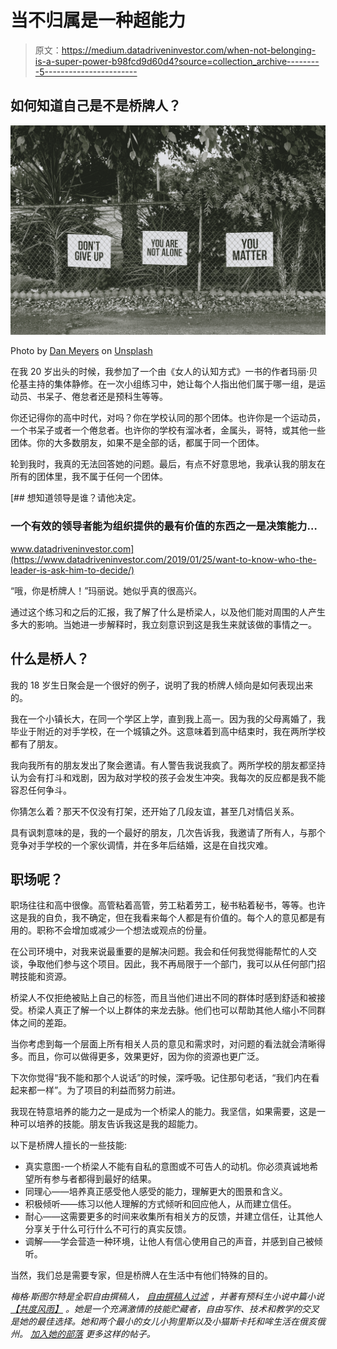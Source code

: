 # 当不归属是一种超能力

> 原文：<https://medium.datadriveninvestor.com/when-not-belonging-is-a-super-power-b98fcd9d60d4?source=collection_archive---------5----------------------->

## 如何知道自己是不是桥牌人？

![](img/8f94486cc6a9a3cad995b545ea5a73a5.png)

Photo by [Dan Meyers](https://unsplash.com/@dmey503?utm_source=medium&utm_medium=referral) on [Unsplash](https://unsplash.com?utm_source=medium&utm_medium=referral)

在我 20 岁出头的时候，我参加了一个由《女人的认知方式》一书的作者玛丽·贝伦基主持的集体静修。在一次小组练习中，她让每个人指出他们属于哪一组，是运动员、书呆子、倦怠者还是预科生等等。

你还记得你的高中时代，对吗？你在学校认同的那个团体。也许你是一个运动员，一个书呆子或者一个倦怠者。也许你的学校有溜冰者，金属头，哥特，或其他一些团体。你的大多数朋友，如果不是全部的话，都属于同一个团体。

轮到我时，我真的无法回答她的问题。最后，有点不好意思地，我承认我的朋友在所有的团体里，我不属于任何一个团体。

[](https://www.datadriveninvestor.com/2019/01/25/want-to-know-who-the-leader-is-ask-him-to-decide/) [## 想知道领导是谁？请他决定。

### 一个有效的领导者能为组织提供的最有价值的东西之一是决策能力…

www.datadriveninvestor.com](https://www.datadriveninvestor.com/2019/01/25/want-to-know-who-the-leader-is-ask-him-to-decide/) 

“哦，你是桥牌人！”玛丽说。她似乎真的很高兴。

通过这个练习和之后的汇报，我了解了什么是桥梁人，以及他们能对周围的人产生多大的影响。当她进一步解释时，我立刻意识到这是我生来就该做的事情之一。

## 什么是桥人？

我的 18 岁生日聚会是一个很好的例子，说明了我的桥牌人倾向是如何表现出来的。

我在一个小镇长大，在同一个学区上学，直到我上高一。因为我的父母离婚了，我毕业于附近的对手学校，在一个城镇之外。这意味着到高中结束时，我在两所学校都有了朋友。

我向我所有的朋友发出了聚会邀请。有人警告我说我疯了。两所学校的朋友都坚持认为会有打斗和戏剧，因为敌对学校的孩子会发生冲突。我每次的反应都是我不能容忍任何争斗。

你猜怎么着？那天不仅没有打架，还开始了几段友谊，甚至几对情侣关系。

具有讽刺意味的是，我的一个最好的朋友，几次告诉我，我邀请了所有人，与那个竞争对手学校的一个家伙调情，并在多年后结婚，这是在自找灾难。

## 职场呢？

职场往往和高中很像。高管粘着高管，劳工粘着劳工，秘书粘着秘书，等等。也许这是我的自负，我不确定，但在我看来每个人都是有价值的。每个人的意见都是有用的。职称不会增加或减少一个想法或观点的份量。

在公司环境中，对我来说最重要的是解决问题。我会和任何我觉得能帮忙的人交谈，争取他们参与这个项目。因此，我不再局限于一个部门，我可以从任何部门招聘技能和资源。

桥梁人不仅拒绝被贴上自己的标签，而且当他们进出不同的群体时感到舒适和被接受。桥梁人真正了解一个以上群体的来龙去脉。他们也可以帮助其他人缩小不同群体之间的差距。

当你考虑到每一个层面上所有相关人员的意见和需求时，对问题的看法就会清晰得多。而且，你可以做得更多，效果更好，因为你的资源也更广泛。

下次你觉得“我不能和那个人说话”的时候，深呼吸。记住那句老话，“我们内在看起来都一样”。为了项目的利益而努力前进。

我现在特意培养的能力之一是成为一个桥梁人的能力。我坚信，如果需要，这是一种可以培养的技能。朋友告诉我这是我的超能力。

以下是桥牌人擅长的一些技能:

*   真实意图-一个桥梁人不能有自私的意图或不可告人的动机。你必须真诚地希望所有参与者都得到最好的结果。
*   同理心——培养真正感受他人感受的能力，理解更大的图景和含义。
*   积极倾听——练习以他人理解的方式倾听和回应他人，从而建立信任。
*   耐心——这需要更多的时间来收集所有相关方的反馈，并建立信任，让其他人分享关于什么可行什么不可行的真实反馈。
*   调解——学会营造一种环境，让他人有信心使用自己的声音，并感到自己被倾听。

当然，我们总是需要专家，但是桥牌人在生活中有他们特殊的目的。

*梅格·斯图尔特是全职自由撰稿人，* [*自由撰稿人过滤*](https://medium.com/freelancefilter) *，并著有预科生小说中篇小说* [*【共度风雨】*](https://www.thesurvivalistblog.net/category/weathering-the-storm-together-novel/) *。她是一个充满激情的技能贮藏者，自由写作、技术和教学的交叉是她的最佳选择。她和两个最小的女儿小狗里斯以及小猫斯卡托和哞生活在俄亥俄州。* [*加入她的部落*](https://wondrous-artist-8894.ck.page/6937775ba5) *更多这样的帖子。*